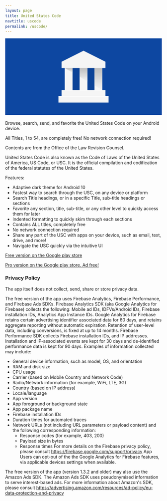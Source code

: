 ```yaml
---
layout: page
title: United States Code
navtitle: uscode
permalink: /uscode/
---
```


![uscode banner](/assets/uscode/1024x500.png)

Browse, search, send, and favorite the United States Code on your Android device.

All Titles, 1 to 54, are completely free! No network connection required!

Contents are from the Office of the Law Revision Counsel.

United States Code is also known as the Code of Laws of the United States of America, US Code, or USC.  It is the official compilation and codification of the federal statutes of the United States.

Features:
- Adaptive dark theme for Android 10
- Fastest way to search through the USC, on any device or platform
- Search Title headings, or in a specific Title, sub-title headings or sections
- Favorite any section, title, sub-title, or any other level to quickly access them for later
- Indented formatting to quickly skim through each sections
- Contains ALL titles, completely free
- No network connection required
- Share any part of the USC with apps on your device, such as email, text, drive, and more!
- Navigate the USC quickly via the intuitive UI

[Free version on the Google play store](https://play.google.com/store/apps/details?id=com.rightfromleftsw.statutesapp)

[Pro version on the Google play store. Ad free!](https://play.google.com/store/apps/details?id=com.rightfromleftsw.statutesapp.pro)

### Privacy Policy

The app itself does not collect, send, share or store privacy data.

The free version of the app uses Firebase Analytics, Firebase Performance, and Firebase Ads SDKs.
Firebase Analytics SDK (aka Google Analytics for Firebase) collects the following: Mobile ad IDs, IDFVs/Android IDs, Firebase installation IDs, Analytics App Instance IDs.  Google Analytics for Firebase retains certain advertising identifier associated data for 60 days, and retains aggregate reporting without automatic expiration.  Retention of user-level data, including conversions, is fixed at up to 14 months.
Firebase Performance SDK collects Firebase installation IDs, and IP addresses.  Installation and IP-associated events are kept for 30 days and de-identified performance data is kept for 90 days.  Examples of information collected may include:
* General device information, such as model, OS, and orientation
* RAM and disk size
* CPU usage
* Carrier (based on Mobile Country and Network Code)
* Radio/Network information (for example, WiFi, LTE, 3G)
* Country (based on IP address)
* Locale/language
* App version
* App foreground or background state
* App package name
* Firebase installation IDs
* Duration times for automated traces
* Network URLs (not including URL parameters or payload content) and the following corresponding information:
  * Response codes (for example, 403, 200)
  * Payload size in bytes
  * Response times
For more details on the Firebase privacy policy, please consult https://firebase.google.com/support/privacy
App Users can opt-out of the the Google Analytics for Firebase features, via applicable devices settings when available.

The free version of the app (version 1.3.2 and older) may also use the Amazon Ads SDK.  The Amazon Ads SDK uses pseudonymised information to serve interest-based ads.  For more information about Amazon's SDK, please consult https://advertising.amazon.com/resources/ad-policy/eu-data-protection-and-privacy